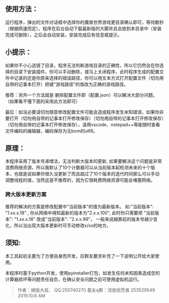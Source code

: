 ## 使用方法：
运行程序，弹出的文件对话框中选择你的魔兽世界游戏更目录确认即可，等待数秒（根据网速而定），程序在后台自动下载最新版的大脚并且会放到本目录中（安装完成可删除），之后会自动安装，安装完成后有信息框提示。

## 小提示：
如果你不小心选错了目录，程序无法判断游戏目录的正确性，所以它仍然会在你选择的目录下安装插件，你可以手动删除，或马上关闭程序，此时程序生成的配置文件中记录的还是你原来选择的错误路径，你可以用文本方式打开配置文件（切勿用自带的记事本打开）把键"游戏路径"的值改为正确的游戏路径。

推荐：另外一个方法就是 删除配置文件即（配置.json）可以解决大部分问题。（如果看不懂下面的采用此方法即可）
    
最后：如没必要请切勿随意修改配置文件可能会造成程序发生未知错误，如果你非要打开（切勿用自带的记事本打开修改保存）（切勿用自带的记事本打开修改保存）（切勿用自带的记事本打开修改保存），请用vscode、notepad++等能随时查看文件编码的编辑器，编码保存为无bom的utf8。


## 原理：
本程序采用了版本号递增法，无法判断大版本的更新, 如果要解决这个问题是非常浪费网络资源，所以我默认了10个计数器可以从当前版本起检测未来的十个版本，也就是说如果你很久没更新了而且超过了10个版本的迭代时间那么可以手动调整线程的值，当然这是不推荐的，因为它很耗费网络资源可能会堵塞网络。
    
### 跨大版本更新方案
推荐的解决的方案是修改配置中"当前版本"的值为最新版本。 如:"当前版本": "1.xx.x.18" , 你从网络中得知最新的版本为"2.x.x.100", 此时你只需要把 "当前版本": "1.xx.x.18" 改成"当前版本": "2.x.x.99"， 一般来说越靠前的版本号越少变化，所以当出现大版本更新时可手动修改x/xx的地方。



## 须知:
本工具起初主要为了方便自身而开发，应群友要求补充了一下说明公开给大家使用。

本程序时基于python开发，使用pyinstaller打包，如发生任何未知因素造成您的计算器损坏等问题责任自负，在确认安全问题之前可使用虚拟机运行。


>作者：絕版大叔、  QQ:250740270  基友q群：流放拾荒者 253529549  2019.10.6 AM
